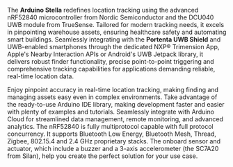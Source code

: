 <FeatureDescription>

The **Arduino Stella** redefines location tracking using the advanced nRF52840 microcontroller from Nordic Semiconductor and the DCU040 UWB module from TrueSense. Tailored for modern tracking needs, it excels in pinpointing warehouse assets, ensuring healthcare safety and automating smart buildings. Seamlessly integrating with the **Portenta UWB Shield** and UWB-enabled smartphones through the dedicated NXP® Trimension App, Apple's Nearby Interaction APIs or Android's UWB Jetpack library, it delivers robust finder functionality, precise point-to-point triggering and comprehensive tracking capabilities for applications demanding reliable, real-time location data.

</FeatureDescription>


<FeatureList>
<Feature title="TrueSense UWB module DCU040" image="world-map">
Enjoy pinpoint accuracy in real-time location tracking, making finding and managing assets easy even in complex environments. Take advantage of the ready-to-use Arduino IDE library, making development faster and easier with plenty of examples and tutorials.
Seamlessly integrate with Arduino Cloud for streamlined data management, remote monitoring, and advanced analytics.
  
<FeatureWrapper>
  <FeatureLink title="Datasheet" url="https://ultrawideband.truesense.it/wp-content/uploads/2023/08/TRUESENSE-DCU040*Datasheet*DRAFT-V1.7.pdf" download blank/>
</FeatureWrapper>
</Feature>

<Feature title="nRF52840 Arm® Cortex®-M4 32-bit processor" image="mcu">
The nRF52840 is fully multiprotocol capable with full protocol concurrency. It supports Bluetooth Low Energy, Bluetooth Mesh, Thread, Zigbee, 802.15.4 and 2.4 GHz proprietary stacks.
<FeatureWrapper>
  <FeatureLink title="Datasheet" url="https://docs.nordicsemi.com/bundle/ps*nrf52840/page/keyfeatures*html5.html" download blank/>
</FeatureWrapper>
</Feature>

<Feature title="Sensor and actuator" image="accelerometer">
The onboard sensor and actuator, which include a buzzer and a 3-axis accelerometer (the SC7A20 from Silan), help you create the perfect solution for your use case.

</Feature>



</FeatureList>
